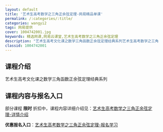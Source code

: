 ```yaml
---
layout: default
title: '艺术生高考数学之三角正余弦定理-网易精品单课'
permalink: /:categories/:title/
categories: wangyi2
tags: 网易提供
cover: 1004742001.jpg
keywords: 精选网课,网易云课堂,艺术生高考数学之三角正余弦定理
description: "艺术生高考文化课之数学三角函数正余弦定理经典系列艺术生高考数学之三角正余弦定理"
classid: 1004742001
---
```


## 课程介绍

艺术生高考文化课之数学三角函数正余弦定理经典系列

## 课程内容与报名入口

部分课程 **限时** 折扣中，课程内容详细介绍见：[艺术生高考数学之三角正余弦定理-详情介绍](https://study.163.com/course/introduction/1004742001.htm?share=1&shareId=1025206652&utm_campaign=share&utm_medium=iphoneShare&utm_source=&utm_u=1025206652)

**优惠报名入口**：[艺术生高考数学之三角正余弦定理-报名学习](https://study.163.com/course/introduction/1004742001.htm?share=1&shareId=1025206652&utm_campaign=share&utm_medium=iphoneShare&utm_source=&utm_u=1025206652)

